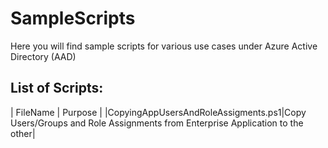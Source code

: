 # SampleScripts
Here you will find sample scripts for various use cases under Azure Active Directory (AAD)

## List of Scripts:
| FileName | Purpose |
|CopyingAppUsersAndRoleAssigments.ps1|Copy Users/Groups and Role Assignments from Enterprise Application to the other|